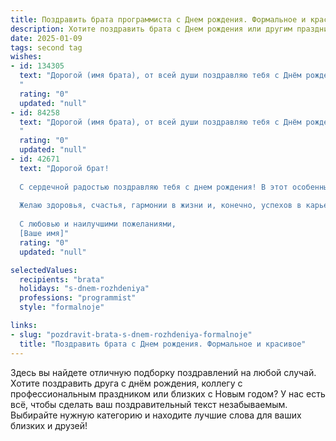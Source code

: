 ```yaml
---
title: Поздравить брата программиста c Днем рождения. Формальное и красивое
description: Хотите поздравить брата c Днем рождения или другим праздником? Наш ИИ создаст незабываемое поздравление, а вы обязательно выделитесь среди других.  
date: 2025-01-09
tags: second tag
wishes:
- id: 134305
  text: "Дорогой (имя брата), от всей души поздравляю тебя с Днём рождения!  Желаю тебе профессиональных успехов в твоей сложной и интересной работе программиста,  новых интересных проектов и вдохновения для их реализации. Пусть каждый день приносит новые открытия и достижения, а жизнь будет наполнена радостью, счастьем и благополучием.
  "
  rating: "0"
  updated: "null"
- id: 84258
  text: "Дорогой (имя брата), от всей души поздравляю тебя с Днём рождения! Желаю тебе успехов в твоей непростой, но увлекательной профессии программиста, новых интересных проектов и  творческих свершений. Пусть каждый твой день будет наполнен радостью, вдохновением и уверенностью в своих силах.  Здоровья, счастья и благополучия тебе!
  "
  rating: "0"
  updated: "null"
- id: 42671
  text: "Дорогой брат!
  
  С сердечной радостью поздравляю тебя с днем рождения! В этот особенный день хочу пожелать тебе безграничного вдохновения, успешных решений и новых свершений в твоей профессиональной деятельности. Как программист, ты создаешь не только коды и алгоритмы, но и будущее, в котором мы все живем. Пусть каждый твой проект приносит удовлетворение, а каждая строка кода зажигает в тебе искру творчества.
  
  Желаю здоровья, счастья, гармонии в жизни и, конечно, успехов в карьере. Пусть каждый день будет наполнен яркими моментами и радостными событиями, а рядом будут верные друзья и поддержка близких.
  
  С любовью и наилучшими пожеланиями,
  [Ваше имя]"
  rating: "0"
  updated: "null"

selectedValues:
  recipients: "brata"
  holidays: "s-dnem-rozhdeniya"
  professions: "programmist"
  style: "formalnoje"

links:
- slug: "pozdravit-brata-s-dnem-rozhdeniya-formalnoje"
  title: "Поздравить брата c Днем рождения. Формальное и красивое"
---
```


Здесь вы найдете отличную подборку поздравлений на любой случай.
Хотите поздравить друга с днём рождения, коллегу с профессиональным праздником или близких с Новым годом? У нас есть всё, чтобы сделать ваш поздравительный текст незабываемым. Выбирайте нужную категорию и находите лучшие слова для ваших близких и друзей!
